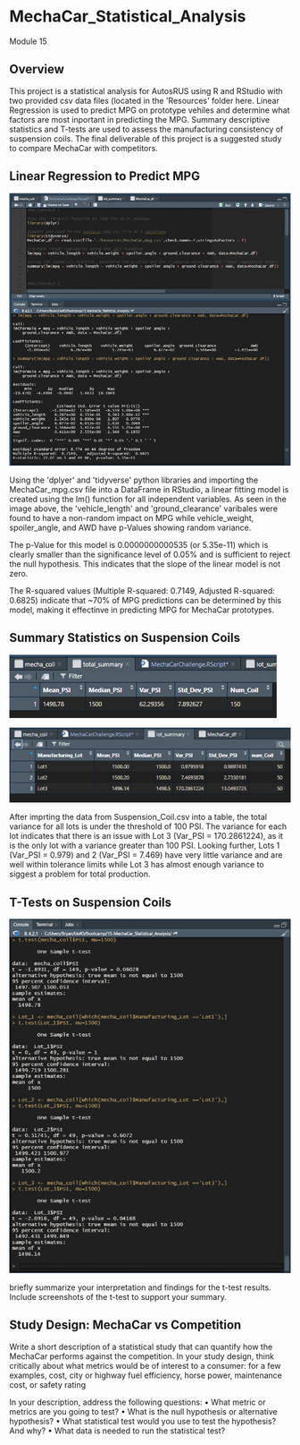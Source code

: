 # MechaCar_Statistical_Analysis
Module 15

## Overview

This project is a statistical analysis for AutosRUS using R and RStudio with two provided csv data files (located in the 'Resources' folder here. Linear Regression is used to predict MPG on prototype vehiles and determine what factors are most inportant in predicting the MPG. Summary descriptive statistics and T-tests are used to assess the manufacturing consistency of suspension coils. The final deliverable of this project is a suggested study to compare MechaCar with competitors.

## Linear Regression to Predict MPG

![image](https://github.com/Bryan-Corn/MechaCar_Statistical_Analysis/blob/main/Images/Image1.png)

Using the 'dplyer' and 'tidyverse' python libraries and importing the MechaCar_mpg.csv file into a DataFrame in RStudio, a linear fitting model is created using the lm() function for all independent variables. As seen in the image above, the 'vehicle_length' and 'ground_clearance' varibales were found to have a non-random impact on MPG while vehicle_weight, spoiler_angle, and AWD have p-Values showing random variance.

The p-Value for this model is 0.0000000000535 (or 5.35e-11) which is clearly smaller than the significance level of 0.05% and is sufficient to reject the null hypothesis. This indicates that the slope of the linear model is not zero.

The R-squared values (Multiple R-squared: 0.7149, Adjusted R-squared: 0.6825) indicate that ~70% of MPG predictions can be determined by this model, making it effectinve in predicting MPG for MechaCar prototypes. 



## Summary Statistics on Suspension Coils

![image](https://github.com/Bryan-Corn/MechaCar_Statistical_Analysis/blob/main/Images/TotalSummary.png)

![image](https://github.com/Bryan-Corn/MechaCar_Statistical_Analysis/blob/main/Images/LotSummary.png)

After imprting the data from Suspension_Coil.csv into a table, the total variance for all lots is under the threshold of 100 PSI. The variance for each lot indicates that there is an issue with Lot 3 (Var_PSI = 170.2861224), as it is the only lot with a variance greater than 100 PSI. Looking further, Lots 1 (Var_PSI = 0.979) and 2 (Var_PSI = 7.469) have very little variance and are well within tolerance limits while Lot 3 has almost enough variance to siggest a problem for total production.



## T-Tests on Suspension Coils

![image](https://github.com/Bryan-Corn/MechaCar_Statistical_Analysis/blob/main/Images/T-Tests.png)

briefly summarize your interpretation and findings for the t-test results. Include screenshots of the t-test to support your summary.



## Study Design: MechaCar vs Competition

Write a short description of a statistical study that can quantify how the MechaCar performs against the competition. In your study design, think critically about what metrics would be of interest to a consumer: for a few examples, cost, city or highway fuel efficiency, horse power, maintenance cost, or safety rating


In your description, address the following questions:
• What metric or metrics are you going to test?
• What is the null hypothesis or alternative hypothesis?
• What statistical test would you use to test the hypothesis? And why?
• What data is needed to run the statistical test?
